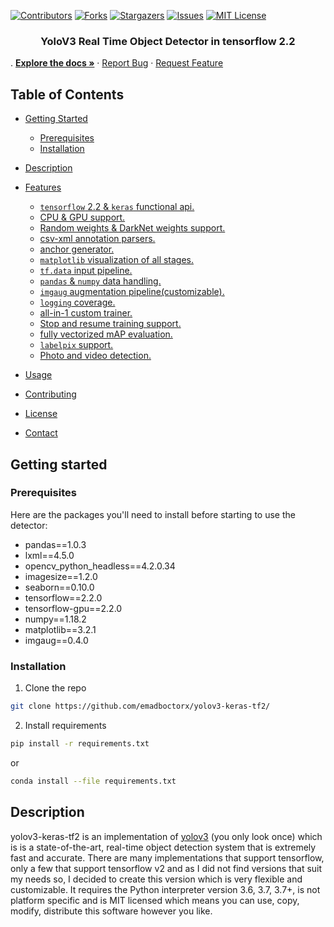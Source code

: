 [![Contributors][contributors-shield]][contributors-url]
[![Forks][forks-shield]][forks-url]
[![Stargazers][stars-shield]][stars-url]
[![Issues][issues-shield]][issues-url]
[![MIT License][license-shield]][license-url]

<p>
  <a href="https://github.com/emadboctorx/yolov3-keras-tf2/">
  </a>

  <h3 align="center">YoloV3 Real Time Object Detector in tensorflow 2.2</h3>
    .
    <a href="https://github.com/emadboctorx/yolov3-keras-tf2/tree/master/Docs"><strong>Explore the docs »</strong></a>
    ·
    <a href="https://github.com/emadboctorx/yolov3-keras-tf2/issues">Report Bug</a>
    ·
    <a href="https://github.com/emadboctorx/yolov3-keras-tf2/issues">Request Feature</a>
  </p>

<!-- TABLE OF CONTENTS -->
## Table of Contents

* [Getting Started](#getting-started)
  * [Prerequisites](#prerequisites)
  * [Installation](#installation)

* [Description](#description)

* [Features](#features)
  * [`tensorflow` 2.2 & `keras` functional api.](#tf2)
  * [CPU & GPU support.](#gpu-cpu)
  * [Random weights & DarkNet weights support.](#weights)
  * [csv-xml annotation parsers.](#annot)
  * [anchor generator.](#anchor-gen)
  * [`matplotlib` visualization of all stages.](#visual)
  * [`tf.data` input pipeline.](#input)
  * [`pandas` & `numpy` data handling.](#pn)
  * [`imgaug` augmentation pipeline(customizable).](#aug)
  * [`logging` coverage.](#log)
  * [all-in-1 custom trainer.](#trainer)
  * [Stop and resume training support.](#stop)
  * [fully vectorized mAP evaluation.](#evaluate)
  * [`labelpix` support.](#labelpix)
  * [Photo and video detection.](#photo-vid)

* [Usage](#usage)
* [Contributing](#contributing)
* [License](#license)
* [Contact](#contact)

<!-- GETTING STARTED -->
## Getting started

### Prerequisites

Here are the packages you'll need to install before starting to use the detector:
* pandas==1.0.3
* lxml==4.5.0
* opencv_python_headless==4.2.0.34
* imagesize==1.2.0
* seaborn==0.10.0
* tensorflow==2.2.0
* tensorflow-gpu==2.2.0
* numpy==1.18.2
* matplotlib==3.2.1
* imgaug==0.4.0

### Installation
1. Clone the repo
```sh
git clone https://github.com/emadboctorx/yolov3-keras-tf2/
```
2. Install requirements
```sh
pip install -r requirements.txt
```
or
```sh
conda install --file requirements.txt
```

<!-- DESCRIPTION -->
## Description
yolov3-keras-tf2 is an implementation of [yolov3](https://pjreddie.com/darknet/yolo/) (you only look once)
which is is a state-of-the-art, real-time object detection system that is extremely fast and accurate.
There are many implementations that support tensorflow, only a few that support tensorflow v2 and as I did
not find versions that suit my needs so, I decided to create this version which is very flexible and 
customizable. It requires the Python interpreter version 3.6, 3.7, 3.7+, is not platform specific and is 
MIT licensed which means you can use, copy, modify, distribute this software however you like.













[contributors-shield]: https://img.shields.io/github/contributors/emadboctorx/yolov3-keras-tf2?style=flat-square
[contributors-url]: https://github.com/emadboctorx/yolov3-keras-tf2/graphs/contributors
[forks-shield]: https://img.shields.io/github/forks/emadboctorx/yolov3-keras-tf2?style=flat-square
[forks-url]: https://github.com/emadboctorx/yolov3-keras-tf2/network/members
[stars-shield]: https://img.shields.io/github/stars/emadboctorx/yolov3-keras-tf2?style=flat-square
[stars-url]: https://github.com/emadboctorx/yolov3-keras-tf2/stargazers
[issues-shield]: https://img.shields.io/github/issues/emadboctorx/yolov3-keras-tf2?style=flat-square
[issues-url]: https://github.com/emadboctorx/yolov3-keras-tf2/issues
[license-shield]: https://img.shields.io/github/license/emadboctorx/yolov3-keras-tf2
[license-url]: https://github.com/emadboctorx/yolov3-keras-tf2/blob/master/LICENSE
